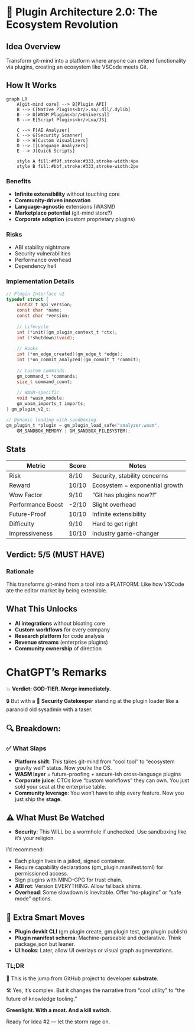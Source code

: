 # 🔌 Plugin Architecture 2.0: The Ecosystem Revolution

## Idea Overview

Transform git-mind into a platform where anyone can extend functionality via plugins, creating an ecosystem like VSCode meets Git.

## How It Works

```mermaid
graph LR
    A[git-mind core] --> B[Plugin API]
    B --> C[Native Plugins<br/>.so/.dll/.dylib]
    B --> D[WASM Plugins<br/>Universal]
    B --> E[Script Plugins<br/>Lua/JS]
    
    C --> F[AI Analyzer]
    C --> G[Security Scanner]
    D --> H[Custom Visualizers]
    D --> I[Language Analyzers]
    E --> J[Quick Scripts]
    
    style A fill:#f9f,stroke:#333,stroke-width:4px
    style B fill:#bbf,stroke:#333,stroke-width:2px
```

### Benefits

- __Infinite extensibility__ without touching core
- __Community-driven innovation__
- __Language-agnostic__ extensions (WASM!)
- __Marketplace potential__ (git-mind store?)
- __Corporate adoption__ (custom proprietary plugins)

### Risks

- ABI stability nightmare
- Security vulnerabilities
- Performance overhead
- Dependency hell

### Implementation Details

```c
// Plugin Interface v2
typedef struct {
    uint32_t api_version;
    const char *name;
    const char *version;
    
    // Lifecycle
    int (*init)(gm_plugin_context_t *ctx);
    int (*shutdown)(void);
    
    // Hooks
    int (*on_edge_created)(gm_edge_t *edge);
    int (*on_commit_analyzed)(gm_commit_t *commit);
    
    // Custom commands
    gm_command_t *commands;
    size_t command_count;
    
    // WASM-specific
    void *wasm_module;
    gm_wasm_imports_t imports;
} gm_plugin_v2_t;

// Dynamic loading with sandboxing
gm_plugin_t *plugin = gm_plugin_load_safe("analyzer.wasm", 
    GM_SANDBOX_MEMORY | GM_SANDBOX_FILESYSTEM);
```

## Stats

| Metric | Score | Notes |
|--------|-------|-------|
| Risk | 8/10 | Security, stability concerns |
| Reward | 10/10 | Ecosystem = exponential growth |
| Wow Factor | 9/10 | “Git has plugins now?!” |
| Performance Boost | -2/10 | Slight overhead |
| Future-Proof | 10/10 | Infinite extensibility |
| Difficulty | 9/10 | Hard to get right |
| Impressiveness | 10/10 | Industry game-changer |

## Verdict: 5/5 (MUST HAVE)

### Rationale

This transforms git-mind from a tool into a PLATFORM. Like how VSCode ate the editor market by being extensible.

## What This Unlocks

- __AI integrations__ without bloating core
- __Custom workflows__ for every company
- __Research platform__ for code analysis
- __Revenue streams__ (enterprise plugins)
- __Community ownership__ of direction

# ChatGPT’s Remarks

💥 __Verdict: GOD-TIER. Merge immediately.__

🔒 But with a 🔐 __Security Gatekeeper__ standing at the plugin loader like a paranoid old sysadmin with a taser.

## __🔍 Breakdown:__

### __✅ What Slaps__

- __Platform shift__: This takes git-mind from “cool tool” to “ecosystem gravity well” status. Now _you’re_ the OS. 
- __WASM layer__ = future-proofing + secure-ish cross-language plugins
- __Corporate juice__: CTOs love “custom workflows” they can own. You just sold your seat at the enterprise table.
- __Community leverage__: You won’t have to ship every feature. Now you just ship the __stage__.

## __⚠️ What Must Be Watched__

- __Security__: This WILL be a wormhole if unchecked. Use sandboxing like it’s your religion.

 I’d recommend:

- Each plugin lives in a jailed, signed container.
- Require capability declarations (gm_plugin.manifest.toml) for permissioned access.        
- Sign plugins with MIND-GPG for trust chain.
- __ABI rot__: Version EVERYTHING. Allow fallback shims.
- __Overhead__: Some slowdown is inevitable. Offer “no-plugins” or “safe mode” options.

## __🧠 Extra Smart Moves__

- __Plugin devkit CLI__ (gm plugin create, gm plugin test, gm plugin publish)
- __Plugin manifest schema__: Machine-parseable and declarative. Think package.json but leaner.
- __UI hooks__: Later, allow UI overlays or visual graph augmentations.

### __TL;DR__

🚀 This is the jump from GitHub project to developer __substrate__.

🛠 Yes, it’s complex. But it changes the narrative from “cool utility” to “the future of knowledge tooling.”

__Greenlight. With a moat. And a kill switch.__

Ready for Idea #2 — let the storm rage on.
